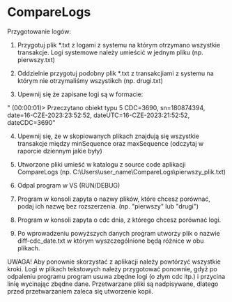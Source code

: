 # CompareLogs

Przygotowanie logów:
1. Przygotuj plik *.txt z logami z systemu na którym otrzymano wszystkie transakcje. Logi systemowe należy umieścić w jednym pliku (np. pierwszy.txt)

2. Oddzielnie przygotuj podobny plik *.txt z transakcjiami z systemu na którym nie otrzymaliśmy wszystikch (np. drugi.txt)

3. Upewnij się że zapisane logi są w formacie:

  "<DEBU> (00:00:01)> Przeczytano obiekt typu 5 CDC=3690, sn=180874394, date=16-CZE-2023:23:52:52, dateUTC=16-CZE-2023:21:52:52, dateCDC=3690"

4. Upewnij się, że w skopiowanych plikach znajdują się wszystkie transakcje między minSequence oraz maxSequence (odczytaj w raporcie dziennym jakie były)

5. Utworzone pliki umieść w katalogu z source code aplikacji CompareLogs (np. C:\Users\user_name\CompareLogs\pierwszy_plik.txt)

6. Odpal program w VS (RUN/DEBUG)

7. Program w konsoli zapyta o nazwy plików, które chcesz porównać, podaj ich nazwę bez rozszerzenia. (np. "pierwszy" lub "drugi")

8. Program w konsoli zapyta o cdc dnia, z którego chcesz porównać logi.

9. Po wprowadzeniu powyższych danych program utworzy plik o nazwie diff-cdc_date.txt w którym wyszczególnione będą różnice w obu plikach.

UWAGA!
Aby ponownie skorzystać z aplikacji należy powtórzyć wszystkie kroki. Logi w plikach tekstowych należy przygotować ponownie, gdyż po odpaleniu programu program usuwa zbędne logi (o złym cdc itp.) i przycina linię wycinając zbędne dane. Przetwarzane pliki są nadpisywane, dlatego przed przetwarzaniem zaleca się utworzenie kopii.  
